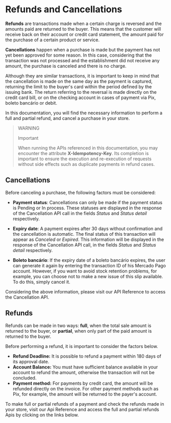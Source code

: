 # Refunds and Cancellations

**Refunds** are transactions made when a certain charge is reversed and the amounts paid are returned to the buyer. This means that the customer will receive back on their account or credit card statement, the amount paid for the purchase of a certain product or service.

**Cancellations** happen when a purchase is made but the payment has not yet been approved for some reason. In this case, considering that the transaction was not processed and the establishment did not receive any amount, the purchase is canceled and there is no charge.

Although they are similar transactions, it is important to keep in mind that the cancellation is made on the same day as the payment is captured, returning the limit to the buyer's card within the period defined by the issuing bank. The return referring to the reversal is made directly on the credit card bill, or on the checking account in cases of payment via Pix, boleto bancário or debit.

In this documentation, you will find the necessary information to perform a full and partial refund, and cancel a purchase in your store.


> WARNING
>
> Important
>
> When running the APIs referenced in this documentation, you may encounter the attribute **X-Idempotency-Key**. Its completion is important to ensure the execution and re-execution of requests without side effects such as duplicate payments in refund cases.

## Cancellations

Before canceling a purchase, the following factors must be considered: 

- **Payment status**: Cancellations can only be made if the payment status is Pending or In process. These statuses are displayed in the response of the Cancellation API call in the fields *Status* and *Status detail* respectively.

- **Expiry date**: A payment expires after 30 days without confirmation and the cancellation is automatic. The final status of this transaction will appear as *Canceled* or *Expired*. This information will be displayed in the response of the Cancellation API call, in the fields *Status* and *Status detail* respectively.

- **Boleto bancário**: If the expiry date of a boleto bancário expires, the user can generate it again by entering the transaction ID of his Mercado Pago account. However, if you want to avoid stock retention problems, for example, you can choose not to make a new issue of this slip available. To do this, simply cancel it.

Considering the above information, please visit our API Reference to access the Cancellation API.

## Refunds

Refunds can be made in two ways: **full**, when the total sale amount is returned to the buyer, or **partial**, when only part of the paid amount is returned to the buyer.

Before performing a refund, it is important to consider the factors below.

* **Refund Deadline:** It is possible to refund a payment within 180 days of its approval date.
* **Account Balance:** You must have sufficient balance available in your account to refund the amount, otherwise the transaction will not be concluded.
* **Payment method:** For payments by credit card, the amount will be refunded directly on the invoice. For other payment methods such as Pix, for example, the amount will be returned to the payer's account.

To make full or partial refunds of a payment and check the refunds made in your store, visit our Api Reference and access the full and partial refunds Apis by clicking on the links below.
